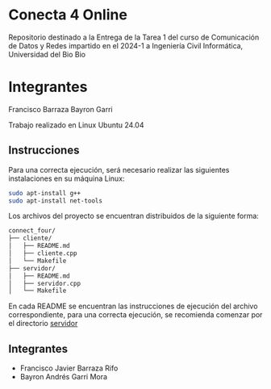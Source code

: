 # Conecta 4 Online
Repositorio destinado a la Entrega de la Tarea 1 del curso de Comunicación de Datos y Redes impartido en el 2024-1 a Ingeniería Civil Informática, Universidad del Bio Bio

# Integrantes
Francisco Barraza
Bayron Garri

Trabajo realizado en Linux Ubuntu 24.04
## Instrucciones
Para una correcta ejecución, será necesario realizar las siguientes instalaciones en su máquina Linux:
```bash
sudo apt-install g++
sudo apt-install net-tools
```

Los archivos del proyecto se encuentran distribuidos de la siguiente forma:
```bash
connect_four/
├── cliente/
│   ├── README.md
│   ├── cliente.cpp
│   └── Makefile
├── servidor/
│   ├── README.md
│   ├── servidor.cpp
│   └── Makefile
```
En cada README se encuentran las instrucciones de ejecución del archivo correspondiente, para una correcta ejecución, se recomienda comenzar por el directorio [servidor](./connect_four/servidor/)

## Integrantes

- Francisco Javier Barraza Rifo
- Bayron Andrés Garri Mora
